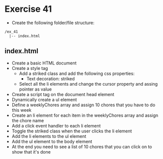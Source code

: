 # Exercise 41

* Create the following folder/file structure:
```
/ex_41
  |-- index.html
```

## index.html
* Create a basic HTML document
* Create a style tag
  * Add a striked class and add the following css properties:
    * Text decoration: striked
  * Select all the li elements and change the cursor property and assing pointer as value
* Create a script tag on the document head element
* Dynamically create a ul element 
* Define a weeklyChores array and assign 10 chores that you have to do this week
* Create an li element for each item in the weeklyChores array and assign the chore name
* Add a click event handler to each li element
* Toggle the striked class when the user clicks the li element
* Add the li elements to the ul element
* Add the ul element to the body element
* At the end you need to see a list of 10 chores that you can click on to show that it's done